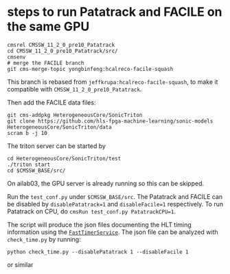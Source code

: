# steps to run Patatrack and FACILE on the same GPU
```
cmsrel CMSSW_11_2_0_pre10_Patatrack
cd CMSSW_11_2_0_pre10_Patatrack/src/
cmsenv
# merge the FACILE branch
git cms-merge-topic yongbinfeng:hcalreco-facile-squash
```
This branch is rebased from `jeffkrupa:hcalreco-facile-squash`, to make it compatible with `CMSSW_11_2_0_pre10_Patatrack`. 

Then add the FACILE data files:
```
git cms-addpkg HeterogeneousCore/SonicTriton
git clone https://github.com/hls-fpga-machine-learning/sonic-models HeterogeneousCore/SonicTriton/data
scram b -j 10
```

The triton server can be started by
```
cd HeterogeneousCore/SonicTriton/test
./triton start
cd $CMSSW_BASE/src/
```
On ailab03, the GPU server is already running so this can be skipped.

Run the `test_conf.py` under `$CMSSW_BASE/src`. The Patatrack and FACILE can be disabled by `disablePatatrack=1` and `disableFacile=1` respectively. To run Patatrack on CPU, do `cmsRun test_conf.py PatatrackCPU=1`.

The script will produce the json files documenting the HLT timing information using the [`FastTimerService`](https://github.com/cms-sw/cmssw/blob/CMSSW_11_2_Patatrack_X/HLTrigger/Timer/plugins/FastTimerService.cc). The json file can be analyzed with `check_time.py` by running:
```
python check_time.py --disablePatatrack 1 --disableFacile 1
```
or similar
